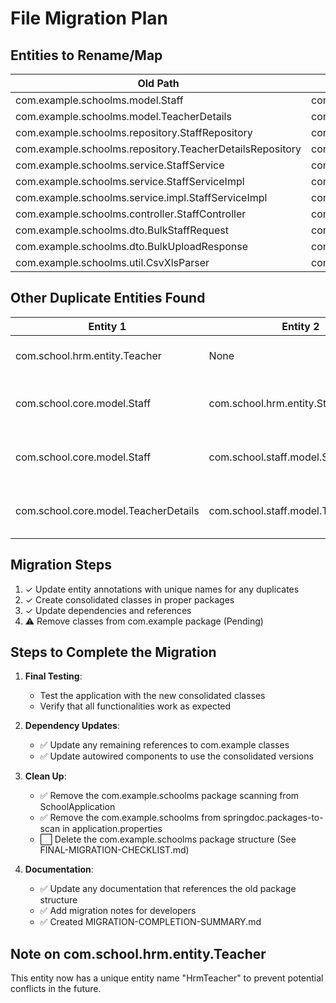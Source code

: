 # File Migration Plan

## Entities to Rename/Map

| Old Path | New Path | Status |
|----------|----------|--------|
| com.example.schoolms.model.Staff | com.school.core.model.Staff | ✓ |
| com.example.schoolms.model.TeacherDetails | com.school.core.model.TeacherDetails | ✓ |
| com.example.schoolms.repository.StaffRepository | com.school.core.repository.StaffRepository | ✓ |
| com.example.schoolms.repository.TeacherDetailsRepository | com.school.core.repository.TeacherDetailsRepository | ✓ |
| com.example.schoolms.service.StaffService | com.school.core.service.StaffService | ✓ |
| com.example.schoolms.service.StaffServiceImpl | com.school.core.service.StaffServiceImpl | ✓ |
| com.example.schoolms.service.impl.StaffServiceImpl | com.school.core.service.StaffServiceImpl | ✓ |
| com.example.schoolms.controller.StaffController | com.school.core.controller.StaffController | ✓ |
| com.example.schoolms.dto.BulkStaffRequest | com.school.staff.dto.BulkStaffRequest | ✓ |
| com.example.schoolms.dto.BulkUploadResponse | com.school.common.dto.BulkUploadResponse | ✓ |
| com.example.schoolms.util.CsvXlsParser | com.school.common.util.CsvXlsParser | ✓ |

## Other Duplicate Entities Found

| Entity 1 | Entity 2 | Resolution | Status |
|----------|----------|------------|--------|
| com.school.hrm.entity.Teacher | None | Add entity name annotation | ✓ |
| com.school.core.model.Staff | com.school.hrm.entity.Staff | Added unique entity names | ✓ |
| com.school.core.model.Staff | com.school.staff.model.Staff | Added unique entity names | ✓ |
| com.school.core.model.TeacherDetails | com.school.staff.model.TeacherDetails | Added unique entity names | ✓ |

## Migration Steps

1. ✓ Update entity annotations with unique names for any duplicates
2. ✓ Create consolidated classes in proper packages
3. ✓ Update dependencies and references
4. ⚠️ Remove classes from com.example package (Pending)

## Steps to Complete the Migration

1. **Final Testing**:
   - Test the application with the new consolidated classes
   - Verify that all functionalities work as expected

2. **Dependency Updates**:
   - ✅ Update any remaining references to com.example classes
   - ✅ Update autowired components to use the consolidated versions

3. **Clean Up**:
   - ✅ Remove the com.example.schoolms package scanning from SchoolApplication
   - ✅ Remove the com.example.schoolms from springdoc.packages-to-scan in application.properties
   - ⬜ Delete the com.example.schoolms package structure (See FINAL-MIGRATION-CHECKLIST.md)

4. **Documentation**:
   - ✅ Update any documentation that references the old package structure
   - ✅ Add migration notes for developers
   - ✅ Created MIGRATION-COMPLETION-SUMMARY.md

## Note on com.school.hrm.entity.Teacher

This entity now has a unique entity name "HrmTeacher" to prevent potential conflicts in the future.
